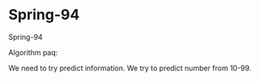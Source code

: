 # Spring-94
Spring-94

Algorithm paq:

We need to try predict information.
We try to predict number from 10-99.
